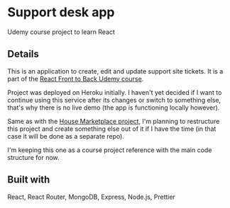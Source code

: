 # Support desk app

Udemy course project to learn React

## Details

This is an application to create, edit and update support site tickets. It is a part of the [React Front to Back Udemy course](https://www.udemy.com/course/react-front-to-back-2022/).

Project was deployed on Heroku initially. I haven't yet decided if I want to continue using this service after its changes or switch to something else, that's why there is no live demo (the app is functioning locally however).

Same as with the [House Marketplace project](https://github.com/Dimterion/House-marketplace), I'm planning to restructure this project and create something else out of it if I have the time (in that case it will be done as a separate repo).

I'm keeping this one as a course project reference with the main code structure for now.

## Built with

React, React Router, MongoDB, Express, Node.js, Prettier
